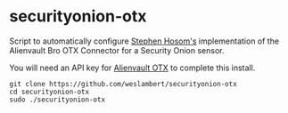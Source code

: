 # securityonion-otx
Script to automatically configure [Stephen Hosom's](https://github.com/hosom/bro-otx) implementation of the Alienvault Bro OTX Connector for a Security Onion sensor.

You will need an API key for [Alienvault OTX](https://otx.alienvault.com/) to complete this install.
```
git clone https://github.com/weslambert/securityonion-otx
cd securityonion-otx
sudo ./securityonion-otx
```
